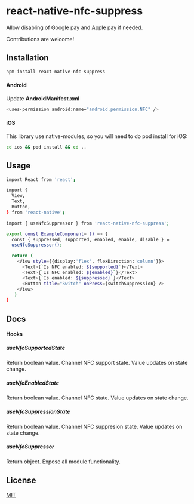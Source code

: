 # react-native-nfc-suppress

Allow disabling of Google pay and Apple pay if needed.

Contributions are welcome!

## Installation

```sh
npm install react-native-nfc-suppress
```

#### Android

Update **AndroidManifest.xml**

```sh
<uses-permission android:name="android.permission.NFC" />
```

#### iOS

This library use native-modules, so you will need to do pod install for iOS:

```sh
cd ios && pod install && cd ..
```

## Usage

```sh
import React from 'react';

import {
  View,
  Text,
  Button,
} from 'react-native';

import { useNfcSuppressor } from 'react-native-nfc-suppress';

export const ExampleComponent= () => {
  const { suppressed, supported, enabled, enable, disable } =
  useNfcSuppressor();

  return (
    <View style={{display:'flex', flexDirection:'column'}}>
      <Text>{`Is NFC enabled: ${supported}`}</Text>
      <Text>{`Is NFC enabled: ${enabled}`}</Text>
      <Text>{`Is enabled: ${suppressed}`}</Text>
      <Button title="Switch" onPress={switchSuppression} />
    <View>	 
   )
}
```

## Docs

#### Hooks

##### useNfcSupportedState
Return boolean value. Channel NFC support state.
Value updates on state change.

##### useNfcEnabledState
Return boolean value. Channel NFC state.
Value updates on state change.

##### useNfcSuppressionState
Return boolean value. Channel NFC suppresion state.
Value updates on state change.

##### useNfcSuppressor
Return object. Expose all module functionality.

## License

[MIT](https://choosealicense.com/licenses/mit/)
